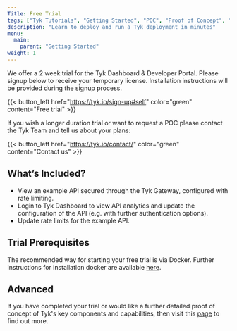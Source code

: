 ```yaml
---
Title: Free Trial
tags: ["Tyk Tutorials", "Getting Started", "POC", "Proof of Concept", "Tyk PoC", "k8s", "docker", "Self Managed", "Open Source", "demo", "Tyk demo", "Tyk quick start"]
description: "Learn to deploy and run a Tyk deployment in minutes"
menu:
  main:
    parent: "Getting Started"
weight: 1
---
```


We offer a 2 week trial for the Tyk Dashboard & Developer Portal. Please signup below to receive your temporary license. Installation instructions will be provided during the signup process.

{{< button_left href="https://tyk.io/sign-up#self" color="green" content="Free trial" >}}

If you wish a longer duration trial or want to request a POC please contact the Tyk Team and tell us about your plans:

{{< button_left href="https://tyk.io/contact/" color="green" content="Contact us" >}}


## What’s Included?
- View an example API secured through the Tyk Gateway, configured with rate limiting.
- Login to Tyk Dashboard to view API analytics and update the configuration of the API (e.g. with further authentication options).
- Update rate limits for the example API.

## Trial Prerequisites

The recommended way for starting your free trial is via Docker. Further instructions for installation docker are available [here](https://docs.docker.com/get-docker/).


## Advanced

If you have completed your trial or would like a further detailed proof of concept of Tyk's key components and capabilities, then visit this [page](https://tyk.io/customer-engineering/poc/technical-guide/) to find out more.